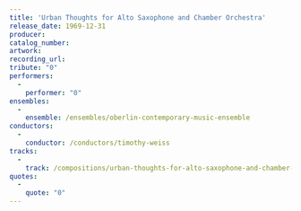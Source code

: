 ```yaml
---
title: 'Urban Thoughts for Alto Saxophone and Chamber Orchestra'
release_date: 1969-12-31
producer: 
catalog_number: 
artwork: 
recording_url: 
tribute: "0"
performers: 
  -
    performer: "0"
ensembles: 
  -
    ensemble: /ensembles/oberlin-contemporary-music-ensemble
conductors: 
  -
    conductor: /conductors/timothy-weiss
tracks: 
  -
    track: /compositions/urban-thoughts-for-alto-saxophone-and-chamber-orchestra
quotes: 
  -
    quote: "0"
---
```

